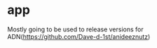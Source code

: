 # app

Mostly going to be used to release versions for ADN(https://github.com/Dave-d-1st/anideeznutz)
